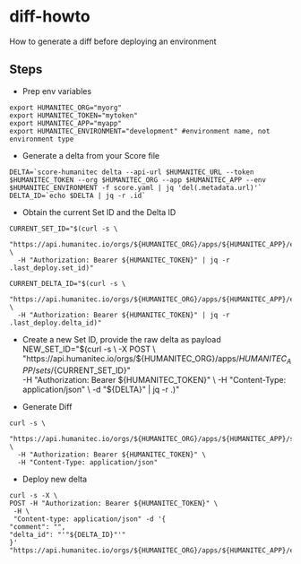 # diff-howto
How to generate a diff before deploying an environment

## Steps
- Prep env variables
```
export HUMANITEC_ORG="myorg"
export HUMANITEC_TOKEN="mytoken"
export HUMANITEC_APP="myapp"
export HUMANITEC_ENVIRONMENT="development" #environment name, not environment type
```
- Generate a delta from your Score file
```
DELTA=`score-humanitec delta --api-url $HUMANITEC_URL --token $HUMANITEC_TOKEN --org $HUMANITEC_ORG --app $HUMANITEC_APP --env $HUMANITEC_ENVIRONMENT -f score.yaml | jq 'del(.metadata.url)'`
DELTA_ID=`echo $DELTA | jq -r .id`
```

- Obtain the current Set ID and the Delta ID
```
CURRENT_SET_ID="$(curl -s \
  "https://api.humanitec.io/orgs/${HUMANITEC_ORG}/apps/${HUMANITEC_APP}/envs/${HUMANITEC_ENVIRONMENT}" \
  -H "Authorization: Bearer ${HUMANITEC_TOKEN}" | jq -r .last_deploy.set_id)"

CURRENT_DELTA_ID="$(curl -s \
  "https://api.humanitec.io/orgs/${HUMANITEC_ORG}/apps/${HUMANITEC_APP}/envs/${HUMANITEC_ENVIRONMENT}" \
  -H "Authorization: Bearer ${HUMANITEC_TOKEN}" | jq -r .last_deploy.delta_id)"
```

- Create a new Set ID, provide the raw delta as payload
NEW_SET_ID="$(curl -s \
  -X POST \
  "https://api.humanitec.io/orgs/${HUMANITEC_ORG}/apps/${HUMANITEC_APP}/sets/${CURRENT_SET_ID}" \
  -H "Authorization: Bearer ${HUMANITEC_TOKEN}" \
  -H "Content-Type: application/json" \
  -d "${DELTA}" | jq -r .)"

- Generate Diff
```
curl -s \
  "https://api.humanitec.io/orgs/${HUMANITEC_ORG}/apps/${HUMANITEC_APP}/sets/${NEW_SET_ID}/diff/${CURRENT_SET_ID}" \
  -H "Authorization: Bearer ${HUMANITEC_TOKEN}" \
  -H "Content-Type: application/json"
```

- Deploy new delta
```
curl -s -X \
POST -H "Authorization: Bearer ${HUMANITEC_TOKEN}" \
 -H \
 "Content-type: application/json" -d '{
"comment": "",
"delta_id": "'"${DELTA_ID}"'"
}' "https://api.humanitec.io/orgs/${HUMANITEC_ORG}/apps/${HUMANITEC_APP}/envs/${HUMANITEC_ENVIRONMENT}/deploys"
```


